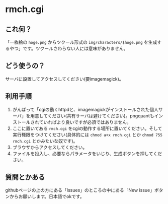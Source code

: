 # rmch.cgi

## これ何？

「一枚絵の `hoge.png` からツクール形式の `img/characters/$hoge.png` を生成するやつ」です。ツクールさわらない人には意味がありません。

## どう使うの？

サーバに設置してアクセスしてください(要imagemagick)。

## 利用手順

1. がんばって「cgiの動くhttpdと、imagemagickがインストールされた個人サーバ」を用意してください(共有サーバは避けてください)。pngquantもインストールされていればより良いですが必須ではありません。
2. ここに置いてある `rmch.cgi` をcgiの動作する場所に置いてください。そして実行権限をつけてください(具体的には `chmod a+x rmch.cgi` とか `chmod 755 rmch.cgi` とかみたいな奴です)。
3. ブラウザからアクセスしてください。
4. ファイルを投入し、必要ならパラメータをいじり、生成ボタンを押してください。

## 質問とかある

githubページの上の方にある「Issues」のところの中にある「New issue」ボタンからお願いします。日本語でokです。
